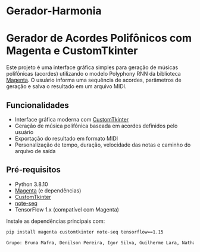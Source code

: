 # Gerador-Harmonia

# Gerador de Acordes Polifônicos com Magenta e CustomTkinter

Este projeto é uma interface gráfica simples para geração de músicas polifônicas (acordes) utilizando o modelo Polyphony RNN da biblioteca [Magenta](https://magenta.tensorflow.org/). O usuário informa uma sequência de acordes, parâmetros de geração e salva o resultado em um arquivo MIDI.

## Funcionalidades
- Interface gráfica moderna com [CustomTkinter](https://github.com/TomSchimansky/CustomTkinter)
- Geração de música polifônica baseada em acordes definidos pelo usuário
- Exportação do resultado em formato MIDI
- Personalização de tempo, duração, velocidade das notas e caminho do arquivo de saída

## Pré-requisitos
- Python 3.8.10
- [Magenta](https://github.com/magenta/magenta) (e dependências)
- [CustomTkinter](https://github.com/TomSchimansky/CustomTkinter)
- [note-seq](https://github.com/magenta/note-seq)
- TensorFlow 1.x (compatível com Magenta)

Instale as dependências principais com:

```bash
pip install magenta customtkinter note-seq tensorflow==1.15

Grupo: Bruna Mafra, Denilson Pereira, Igor Silva, Guilherme Lara, Nathan Marques
